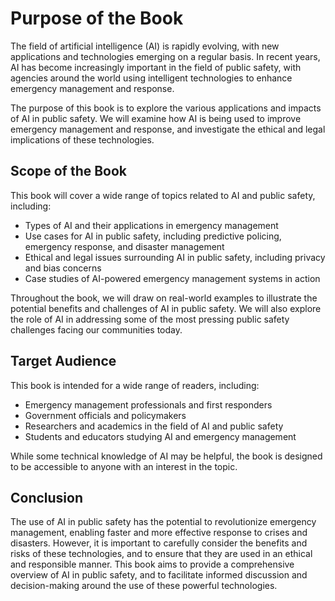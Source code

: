 Purpose of the Book
============================================

The field of artificial intelligence (AI) is rapidly evolving, with new applications and technologies emerging on a regular basis. In recent years, AI has become increasingly important in the field of public safety, with agencies around the world using intelligent technologies to enhance emergency management and response.

The purpose of this book is to explore the various applications and impacts of AI in public safety. We will examine how AI is being used to improve emergency management and response, and investigate the ethical and legal implications of these technologies.

Scope of the Book
-----------------

This book will cover a wide range of topics related to AI and public safety, including:

* Types of AI and their applications in emergency management
* Use cases for AI in public safety, including predictive policing, emergency response, and disaster management
* Ethical and legal issues surrounding AI in public safety, including privacy and bias concerns
* Case studies of AI-powered emergency management systems in action

Throughout the book, we will draw on real-world examples to illustrate the potential benefits and challenges of AI in public safety. We will also explore the role of AI in addressing some of the most pressing public safety challenges facing our communities today.

Target Audience
---------------

This book is intended for a wide range of readers, including:

* Emergency management professionals and first responders
* Government officials and policymakers
* Researchers and academics in the field of AI and public safety
* Students and educators studying AI and emergency management

While some technical knowledge of AI may be helpful, the book is designed to be accessible to anyone with an interest in the topic.

Conclusion
----------

The use of AI in public safety has the potential to revolutionize emergency management, enabling faster and more effective response to crises and disasters. However, it is important to carefully consider the benefits and risks of these technologies, and to ensure that they are used in an ethical and responsible manner. This book aims to provide a comprehensive overview of AI in public safety, and to facilitate informed discussion and decision-making around the use of these powerful technologies.
